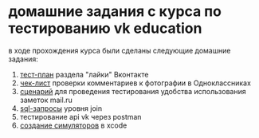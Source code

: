 # домашние задания с курса по тестированию vk education

в ходе прохождения курса были сделаны следующие домашние задания:
1. [тест-план](https://github.com/dariapankova/vk-edu_qa-works/blob/main/%D1%87%D0%B5%D0%BA-%D0%BB%D0%B8%D1%81%D1%82.pdf) раздела "лайки" Вконтакте
2. [чек-лист](https://github.com/dariapankova/vk-edu_qa-works/blob/main/%D1%82%D0%B5%D1%81%D1%82-%D0%BF%D0%BB%D0%B0%D0%BD.pdf) проверки комментариев к фотографии в Одноклассниках
3. [сценарий](https://github.com/dariapankova/vk-edu_qa-works/blob/main/%D1%81%D1%86%D0%B5%D0%BD%D0%B0%D1%80%D0%B8%D0%B8%CC%86_%D1%82%D0%B5%D1%81%D1%82%D0%B8%D1%80%D0%BE%D0%B2%D0%B0%D0%BD%D0%B8%D1%8F.pdf) для проведения тестирования удобства использования заметок mail.ru
4. [sql-запросы](https://github.com/dariapankova/vk-edu_qa-works/blob/main/xcode.pdf) уровня join
5. тестирование api vk через postman
6. [создание симуляторов](https://github.com/dariapankova/vk-edu_qa-works/blob/main/sql_%D0%B7%D0%B0%D0%BF%D1%80%D0%BE%D1%81%D1%8B.pdf) в xcode

